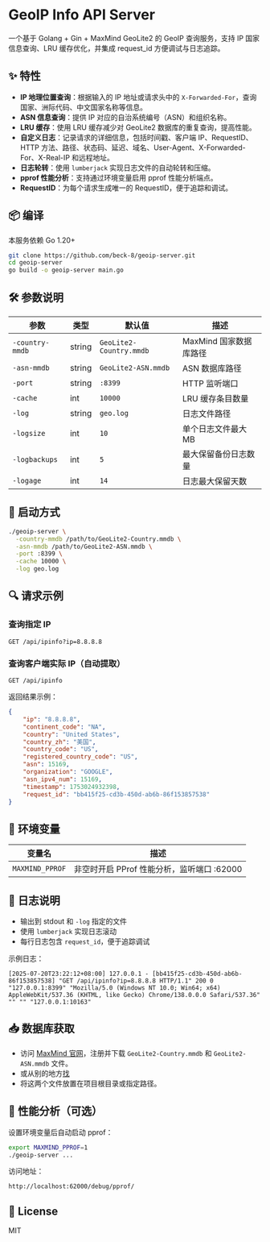 # GeoIP Info API Server

一个基于 Golang + Gin + MaxMind GeoLite2 的 GeoIP 查询服务，支持 IP 国家信息查询、LRU 缓存优化，并集成 request_id 方便调试与日志追踪。

## ✨ 特性

- **IP 地理位置查询**：根据输入的 IP 地址或请求头中的 `X-Forwarded-For`，查询国家、洲际代码、中文国家名称等信息。
- **ASN 信息查询**：提供 IP 对应的自治系统编号（ASN）和组织名称。
- **LRU 缓存**：使用 LRU 缓存减少对 GeoLite2 数据库的重复查询，提高性能。
- **自定义日志**：记录请求的详细信息，包括时间戳、客户端 IP、RequestID、HTTP 方法、路径、状态码、延迟、域名、User-Agent、X-Forwarded-For、X-Real-IP 和远程地址。
- **日志轮转**：使用 `lumberjack` 实现日志文件的自动轮转和压缩。
- **pprof 性能分析**：支持通过环境变量启用 pprof 性能分析端点。
- **RequestID**：为每个请求生成唯一的 RequestID，便于追踪和调试。


## 📦 编译

本服务依赖 Go 1.20+

```bash
git clone https://github.com/beck-8/geoip-server.git
cd geoip-server
go build -o geoip-server main.go
```


## 🛠️ 参数说明

| 参数             | 类型     | 默认值                      | 描述                        |
|------------------|----------|-----------------------------|-----------------------------|
| `-country-mmdb`  | string   | `GeoLite2-Country.mmdb`     | MaxMind 国家数据库路径      |
| `-asn-mmdb`  | string   | `GeoLite2-ASN.mmdb`     | ASN 数据库路径      |
| `-port`          | string   | `:8399`                     | HTTP 监听端口               |
| `-cache`         | int      | `10000`                     | LRU 缓存条目数量            |
| `-log`           | string   | `geo.log`                   | 日志文件路径                |
| `-logsize`       | int      | `10`                        | 单个日志文件最大 MB         |
| `-logbackups`    | int      | `5`                         | 最大保留备份日志数量        |
| `-logage`        | int      | `14`                        | 日志最大保留天数            |


## 🚀 启动方式

```bash
./geoip-server \
  -country-mmdb /path/to/GeoLite2-Country.mmdb \
  -asn-mmdb /path/to/GeoLite2-ASN.mmdb \
  -port :8399 \
  -cache 10000 \
  -log geo.log
```


## 🔍 请求示例

### 查询指定 IP

```
GET /api/ipinfo?ip=8.8.8.8
```

### 查询客户端实际 IP（自动提取）

```
GET /api/ipinfo
```

返回结果示例：

```json
{
    "ip": "8.8.8.8",
    "continent_code": "NA",
    "country": "United States",
    "country_zh": "美国",
    "country_code": "US",
    "registered_country_code": "US",
    "asn": 15169,
    "organization": "GOOGLE",
    "asn_ipv4_num": 15169,
    "timestamp": 1753024932398,
    "request_id": "bb415f25-cd3b-450d-ab6b-86f153857538"
}
```


## 🧪 环境变量

| 变量名           | 描述                                        |
|------------------|---------------------------------------------|
| `MAXMIND_PPROF`  | 非空时开启 PProf 性能分析，监听端口 :62000 |


## 📓 日志说明

- 输出到 stdout 和 `-log` 指定的文件
- 使用 `lumberjack` 实现日志滚动
- 每行日志包含 `request_id`，便于追踪调试

示例日志：

```
[2025-07-20T23:22:12+08:00] 127.0.0.1 - [bb415f25-cd3b-450d-ab6b-86f153857538] "GET /api/ipinfo?ip=8.8.8.8 HTTP/1.1" 200 0 "127.0.0.1:8399" "Mozilla/5.0 (Windows NT 10.0; Win64; x64) AppleWebKit/537.36 (KHTML, like Gecko) Chrome/138.0.0.0 Safari/537.36" "" "" "127.0.0.1:10163"
```


## 📥 数据库获取

   - 访问 [MaxMind 官网](https://www.maxmind.com/)，注册并下载 `GeoLite2-Country.mmdb` 和 `GeoLite2-ASN.mmdb` 文件。
   - 或从别的地方[找](https://github.com/P3TERX/GeoLite.mmdb)
   - 将这两个文件放置在项目根目录或指定路径。

## 🧩 性能分析（可选）

设置环境变量后自动启动 pprof：

```bash
export MAXMIND_PPROF=1
./geoip-server ...
```

访问地址：

```
http://localhost:62000/debug/pprof/
```


## 📄 License

MIT